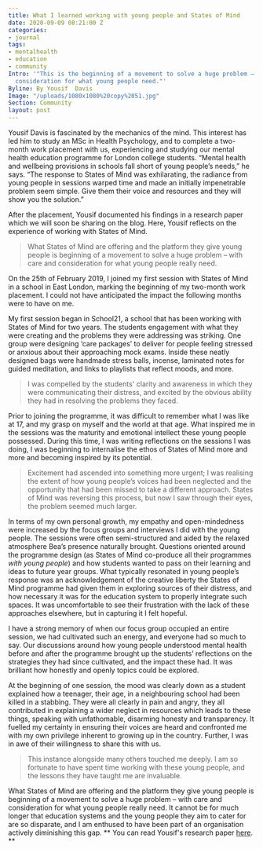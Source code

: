 ```yaml
---
title: What I learned working with young people and States of Mind
date: 2020-09-09 08:21:00 Z
categories:
- journal
tags:
- mentalhealth
- education
- community
Intro: '"This is the beginning of a movement to solve a huge problem – with care and
  consideration for what young people need."'
Byline: By Yousif  Davis
Image: "/uploads/1080x1080%20copy%2051.jpg"
Section: Community
layout: post
---
```


Yousif Davis is fascinated by the mechanics of the mind. This interest has led him to study an MSc in Health Psychology, and to complete a two-month work placement with us, experiencing and studying our mental health education programme for London college students. “Mental health and wellbeing provisions in schools fall short of young people’s needs,” he says. “The response to States of Mind was exhilarating, the radiance from young people in sessions warped time and made an initially impenetrable problem seem simple. Give them their voice and resources and they will show you the solution.”

After the placement, Yousif documented his findings in a research paper which we will soon be sharing on the blog. Here, Yousif reflects on the experience of working with States of Mind.

> What States of Mind are offering and the platform they give young people is beginning of a movement to solve a huge problem – with care and consideration for what young people really need. 

On the 25th of February 2019, I joined my first session with States of Mind in a school in East London, marking the beginning of my two-month work placement. I could not have anticipated the impact the following months were to have on me.

My first session began in School21, a school that has been working with States of Mind for two years. The students engagement with what they were creating and the problems they were addressing was striking. One group were designing ‘care packages’ to deliver for people feeling stressed or anxious about their approaching mock exams. Inside these neatly designed bags were handmade stress balls, incense, laminated notes for guided meditation, and links to playlists that reflect moods, and more. 

> I was compelled by the students' clarity and awareness in which they were communicating their distress, and excited by the obvious ability they had in resolving the problems they faced. 

Prior to joining the programme, it was difficult to remember what I was like at 17, and my grasp on myself and the world at that age. What inspired me in the sessions was the maturity and emotional intellect these young people possessed. During this time, I was writing reflections on the sessions I was doing, I was beginning to internalise the ethos of States of Mind more and more and becoming inspired by its potential. 

> Excitement had ascended into something more urgent; I was realising the extent of how young people’s voices had been neglected and the opportunity that had been missed to take a different approach. States of Mind was reversing this process, but now I saw through their eyes, the problem seemed much larger.

In terms of my own personal growth, my empathy and open-mindedness were increased by the focus groups and interviews I did with the young people. The sessions were often semi-structured and aided by the relaxed atmosphere Bea’s presence naturally brought. Questions oriented around the programme design (as States of Mind co-produce all their programmes *with young people*) and how students wanted to pass on their learning and ideas to future year groups. What typically resonated in young people’s response was an acknowledgement of the creative liberty the States of Mind programme had given them in exploring sources of their distress, and how necessary it was for the education system to properly integrate such spaces. It was uncomfortable to see their frustration with the lack of these approaches elsewhere, but in capturing it I felt hopeful.

I have a strong memory of when our focus group occupied an entire session, we had cultivated such an energy, and everyone had so much to say. Our discussions around how young people understood mental health before and after the programme brought up the students’ reflections on the strategies they had since cultivated, and the impact these had. It was brilliant how honestly and openly topics could be explored. 

At the beginning of one session, the mood was clearly down as a student explained how a teenager, their age, in a neighbouring school had been killed in a stabbing. They were all clearly in pain and angry, they all contributed in explaining a wider neglect in resources which leads to these things, speaking with unfathomable, disarming honesty and transparency. It fuelled my certainty in ensuring their voices are heard and confronted me with my own privilege inherent to growing up in the country. Further, I was in awe of their willingness to share this with us.

> This instance alongside many others touched me deeply. I am so fortunate to have spent time working with these young people, and the lessons they have taught me are invaluable. 

What States of Mind are offering and the platform they give young people is beginning of a movement to solve a huge problem – with care and consideration for what young people really need. It cannot be for much longer that education systems and the young people they aim to cater for are so disparate, and I am enthused to have been part of an organisation actively diminishing this gap.
**
You can read Yousif's research paper [here](www.statesofmind.org/journal/2020/09/07/yousif-research-paper.html). **